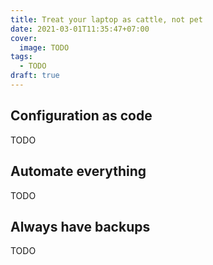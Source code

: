 ```yaml
---
title: Treat your laptop as cattle, not pet
date: 2021-03-01T11:35:47+07:00
cover:
  image: TODO
tags:
  - TODO
draft: true
---
```


## Configuration as code

TODO

## Automate everything

TODO

## Always have backups

TODO
